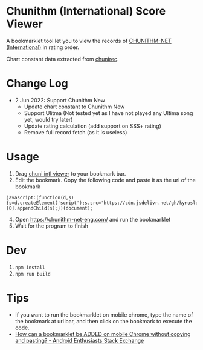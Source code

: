 # Chunithm (International) Score Viewer

A bookmarklet tool let you to view the records of [CHUNITHM-NET (International)](https://chunithm-net-eng.com/) in rating order.

Chart constant data extracted from [chunirec](https://developer.chunirec.net/docs/v2.0/).

# Change Log
- 2 Jun 2022: Support Chunithm New
    - Update chart constant to Chunithm New
    - Support Ulitma (Not tested yet as I have not played any Ultima song yet, would try later)
    - Update rating calculation (add support on SSS+ rating)
    - Remove full record fetch (as it is useless)

# Usage

1. Drag [chuni intl viewer](https://github.com/kyroslee/chuni_intl_viewer) to your bookmark bar.
2. Edit the bookmark. Copy the following code and paste it as the url of the bookmark
```
javascript:(function(d,s){s=d.createElement('script');s.src='https://cdn.jsdelivr.net/gh/kyroslee/chuni_intl_viewer/main.min.js?'+Date.now();d.getElementsByTagName('head')[0].appendChild(s);})(document);

```
4. Open https://chunithm-net-eng.com/ and run the bookmarklet
5. Wait for the program to finish

# Dev

1. `npm install`
2. `npm run build`

# Tips
- If you want to run the bookmarklet on mobile chrome, type the name of the bookmark at url bar, and then click on the bookmark to execute the code.
- [How can a bookmarklet be ADDED on mobile Chrome without copying and pasting? - Android Enthusiasts Stack Exchange](https://android.stackexchange.com/questions/159308/how-can-a-bookmarklet-be-added-on-mobile-chrome-without-copying-and-pasting)
